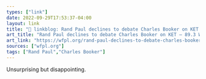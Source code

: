 ```yaml
---
types: ["link"]
date: 2022-09-29T17:53:37-04:00
layout: link
title: "🔗 linkblog: Rand Paul declines to debate Charles Booker on KET – 89.3 WFPL News Louisville'"
art_title: "Rand Paul declines to debate Charles Booker on KET – 89.3 WFPL News Louisville"
art_link: "https://wfpl.org/rand-paul-declines-to-debate-charles-booker-on-ket/"
sources: ["wfpl.org"]
tags: ["Rand Paul","Charles Booker"]
---
```

Unsurprising but disappointing.
 
